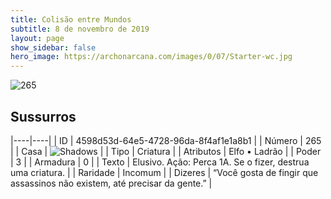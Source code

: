 ```yaml
---
title: Colisão entre Mundos
subtitle: 8 de novembro de 2019
layout: page
show_sidebar: false
hero_image: https://archonarcana.com/images/0/07/Starter-wc.jpg
---
```


![265](https://cdn.keyforgegame.com/media/card_front/pt/452_265_XFVPRQG8GG65_pt.png)

## Sussurros

|----|----|
| ID | 4598d53d-64e5-4728-96da-8f4af1e1a8b1 |
| Número | 265 |
| Casa | ![Shadows](https://archonarcana.com/images/thumb/e/ee/Shadows.png/22px-Shadows.png "Sombras") |
| Tipo | Criatura |
| Atributos | Elfo • Ladrão |
| Poder | 3 |
| Armadura | 0 |
| Texto | Elusivo.  Ação: Perca 1A. Se o fizer, destrua uma criatura. |
| Raridade | Incomum |
| Dizeres | “Você gosta de fingir que assassinos não existem, até precisar da gente.” |